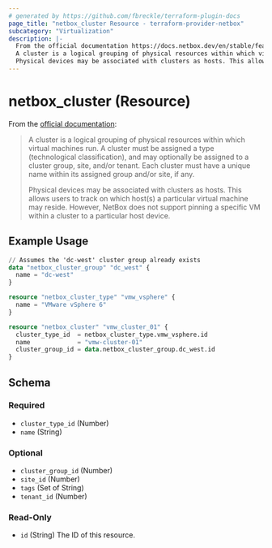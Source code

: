 ```yaml
---
# generated by https://github.com/fbreckle/terraform-plugin-docs
page_title: "netbox_cluster Resource - terraform-provider-netbox"
subcategory: "Virtualization"
description: |-
  From the official documentation https://docs.netbox.dev/en/stable/features/virtualization/#clusters:
  A cluster is a logical grouping of physical resources within which virtual machines run. A cluster must be assigned a type (technological classification), and may optionally be assigned to a cluster group, site, and/or tenant. Each cluster must have a unique name within its assigned group and/or site, if any.
  Physical devices may be associated with clusters as hosts. This allows users to track on which host(s) a particular virtual machine may reside. However, NetBox does not support pinning a specific VM within a cluster to a particular host device.
---
```


# netbox_cluster (Resource)

From the [official documentation](https://docs.netbox.dev/en/stable/features/virtualization/#clusters):

> A cluster is a logical grouping of physical resources within which virtual machines run. A cluster must be assigned a type (technological classification), and may optionally be assigned to a cluster group, site, and/or tenant. Each cluster must have a unique name within its assigned group and/or site, if any.
>
> Physical devices may be associated with clusters as hosts. This allows users to track on which host(s) a particular virtual machine may reside. However, NetBox does not support pinning a specific VM within a cluster to a particular host device.

## Example Usage

```terraform
// Assumes the 'dc-west' cluster group already exists
data "netbox_cluster_group" "dc_west" {
  name = "dc-west"
}

resource "netbox_cluster_type" "vmw_vsphere" {
  name = "VMware vSphere 6"
}

resource "netbox_cluster" "vmw_cluster_01" {
  cluster_type_id  = netbox_cluster_type.vmw_vsphere.id
  name             = "vmw-cluster-01"
  cluster_group_id = data.netbox_cluster_group.dc_west.id
}
```

<!-- schema generated by tfplugindocs -->
## Schema

### Required

- `cluster_type_id` (Number)
- `name` (String)

### Optional

- `cluster_group_id` (Number)
- `site_id` (Number)
- `tags` (Set of String)
- `tenant_id` (Number)

### Read-Only

- `id` (String) The ID of this resource.


